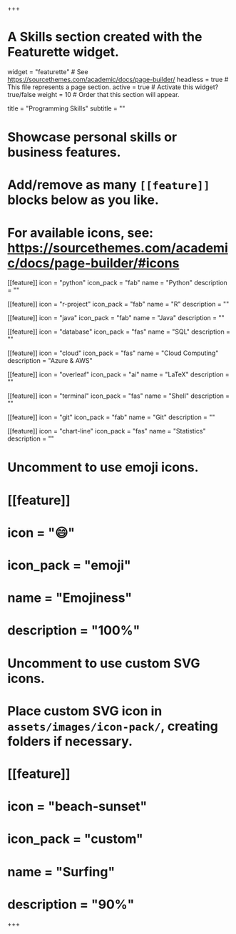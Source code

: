+++
# A Skills section created with the Featurette widget.
widget = "featurette"  # See https://sourcethemes.com/academic/docs/page-builder/
headless = true  # This file represents a page section.
active = true  # Activate this widget? true/false
weight = 10  # Order that this section will appear.

title = "Programming Skills"
subtitle = ""

# Showcase personal skills or business features.
#
# Add/remove as many `[[feature]]` blocks below as you like.
#
# For available icons, see: https://sourcethemes.com/academic/docs/page-builder/#icons


[[feature]]
  icon = "python"
  icon_pack = "fab"
  name = "Python"
  description = ""

[[feature]]
  icon = "r-project"
  icon_pack = "fab"
  name = "R"
  description = ""

[[feature]]
  icon = "java"
  icon_pack = "fab"
  name = "Java"
  description = ""

[[feature]]
  icon = "database"
  icon_pack = "fas"
  name = "SQL"
  description = ""

[[feature]]
  icon = "cloud"
  icon_pack = "fas"
  name = "Cloud Computing"
  description = "Azure & AWS"

[[feature]]
  icon = "overleaf"
  icon_pack = "ai"
  name = "LaTeX"
  description = ""

[[feature]]
  icon = "terminal"
  icon_pack = "fas"
  name = "Shell"
  description = ""

[[feature]]
  icon = "git"
  icon_pack = "fab"
  name = "Git"
  description = ""

[[feature]]
  icon = "chart-line"
  icon_pack = "fas"
  name = "Statistics"
  description = ""  


# Uncomment to use emoji icons.
# [[feature]]
#  icon = ":smile:"
#  icon_pack = "emoji"
#  name = "Emojiness"
#  description = "100%"  

# Uncomment to use custom SVG icons.
# Place custom SVG icon in `assets/images/icon-pack/`, creating folders if necessary.
# [[feature]]
#  icon = "beach-sunset"
#  icon_pack = "custom"
#  name = "Surfing"
#  description = "90%"

+++
